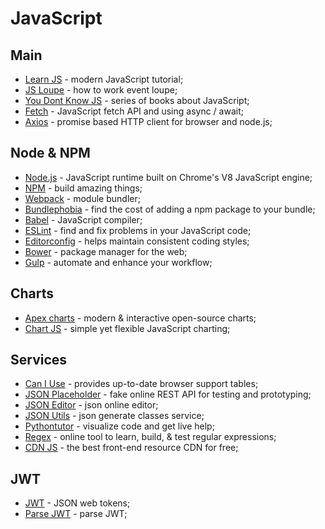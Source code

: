 # JavaScript

## Main

- [Learn JS](https://learn.javascript.ru/) - modern JavaScript tutorial;
- [JS Loupe](http://latentflip.com/loupe/) - how to work event loupe;
- [You Dont Know JS](https://github.com/getbodya/you-dont-know-js-ru) - series of books about JavaScript;
- [Fetch](https://dev.to/shoupn/javascript-fetch-api-and-using-asyncawait-47mp) - JavaScript fetch API and using async / await;
- [Axios](https://github.com/axios/axios) - promise based HTTP client for browser and node.js;

## Node & NPM

- [Node.js](https://nodejs.org/en/) - JavaScript runtime built on Chrome's V8 JavaScript engine;
- [NPM](https://www.npmjs.com/) - build amazing things;
- [Webpack](https://webpack.js.org/) - module bundler;
- [Bundlephobia](https://bundlephobia.com/) - find the cost of adding a npm package to your bundle;
- [Babel](https://babeljs.io/) - JavaScript compiler;
- [ESLint](https://eslint.org/) - find and fix problems in your JavaScript code;
- [Editorconfig](https://editorconfig.org/) - helps maintain consistent coding styles;
- [Bower](https://bower.io/) - package manager for the web;
- [Gulp](https://gulpjs.com/) - automate and enhance your workflow;

## Charts

- [Apex charts](https://apexcharts.com/) - modern & interactive open-source charts;
- [Chart JS](https://www.chartjs.org/) - simple yet flexible JavaScript charting;

## Services

- [Can I Use](https://caniuse.com/) - provides up-to-date browser support tables;
- [JSON Placeholder](http://jsonplaceholder.typicode.com/) - fake online REST API for testing and prototyping;
- [JSON Editor](https://jsoneditoronline.org/) - json online editor;
- [JSON Utils](https://jsonutils.com/) - json generate classes service;
- [Pythontutor](http://www.pythontutor.com/) - visualize code and get live help;
- [Regex](https://regexr.com/) - online tool to learn, build, & test regular expressions;
- [CDN JS](https://cdnjs.com/) - the best front-end resource CDN for free;

## JWT

- [JWT](https://jwt.io/) - JSON web tokens;
- [Parse JWT](https://jwt.ms/) - parse JWT;
